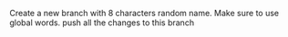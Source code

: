Create a new branch with 8 characters random name. Make sure to use global words.
push all the changes to this branch